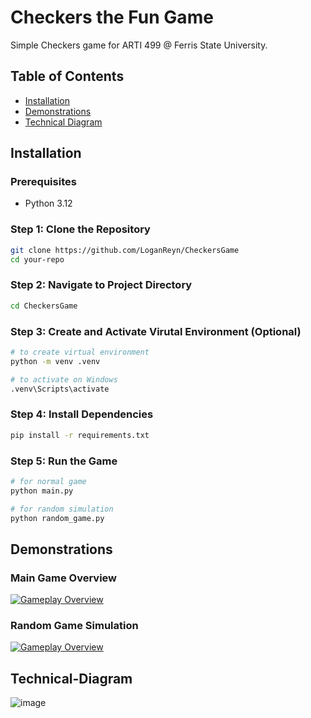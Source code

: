 # Checkers the Fun Game

Simple Checkers game for ARTI 499 @ Ferris State University.

## Table of Contents

- [Installation](#installation)
- [Demonstrations](#demonstrations)
- [Technical Diagram](#technical-diagram)

## Installation

### Prerequisites

- Python 3.12

### Step 1: Clone the Repository

```bash
git clone https://github.com/LoganReyn/CheckersGame
cd your-repo
```

### Step 2: Navigate to Project Directory 

```bash
cd CheckersGame
```

### Step 3: Create and Activate Virutal Environment (Optional)

```bash
# to create virtual environment 
python -m venv .venv

# to activate on Windows
.venv\Scripts\activate
```

### Step 4: Install Dependencies
```bash
pip install -r requirements.txt
```

### Step 5: Run the Game
```bash
# for normal game
python main.py

# for random simulation 
python random_game.py
```

## Demonstrations

### Main Game Overview
[![Gameplay Overview](https://img.youtube.com/vi/7wZ5xsW7RjA/0.jpg)](https://www.youtube.com/watch?v=7wZ5xsW7RjA)

### Random Game Simulation
[![Gameplay Overview](https://img.youtube.com/vi/xpmO6uAdkto/0.jpg)](https://www.youtube.com/watch?v=xpmO6uAdkto)

## Technical-Diagram 
![image](https://github.com/user-attachments/assets/205fb0e5-4669-45d2-ac1d-1c124580560f)

